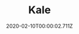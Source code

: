 ---
templateKey: blog-post
title: Kale
type: vegetable
description: The waxy leaves are great in soups and stir frys.
featuredpost: false
date: 2020-02-10T00:00:02.711Z
featuredimage: /img/Kale.png
sellPrice: 110
tags: 
  - Spring
  -  edible
  -  vegetable
---